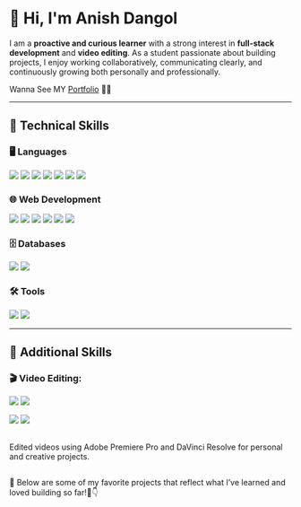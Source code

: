 # 👋 Hi, I'm Anish Dangol

I am a **proactive and curious learner** with a strong interest in **full-stack development** and **video editing**. As a student passionate about building projects, I enjoy working collaboratively, communicating clearly, and continuously growing both personally and professionally.

Wanna See MY [Portfolio](https://www.anishdangol121.com.np) 🤔🤔

---
## 💼 Technical Skills

### 🖥️ Languages
<p>
  <img src="https://img.shields.io/badge/JavaScript-F7DF1E?style=flat&logo=javascript&logoColor=black"/>
  <img src="https://img.shields.io/badge/TypeScript-3178C6?style=flat&logo=typescript&logoColor=white"/>
  <img src="https://img.shields.io/badge/Python-3776AB?style=flat&logo=python&logoColor=white"/>
  <img src="https://img.shields.io/badge/C-00599C?style=flat&logo=c&logoColor=white"/>
  <img src="https://img.shields.io/badge/C++-00599C?style=flat&logo=c%2B%2B&logoColor=white"/>
  <img src="https://img.shields.io/badge/C%23-239120?style=flat&logo=c-sharp&logoColor=white"/>
  <img src="https://img.shields.io/badge/SQL-4479A1?style=flat&logo=postgresql&logoColor=white"/>
</p>

### 🌐 Web Development
<p>
  <img src="https://img.shields.io/badge/React-20232A?style=flat&logo=react&logoColor=61DAFB"/>
  <img src="https://img.shields.io/badge/Node.js-339933?style=flat&logo=nodedotjs&logoColor=white"/>
  <img src="https://img.shields.io/badge/jQuery-0769AD?style=flat&logo=jquery&logoColor=white"/>
  <img src="https://img.shields.io/badge/Tailwind_CSS-38B2AC?style=flat&logo=tailwind-css&logoColor=white"/>
  <img src="https://img.shields.io/badge/HTML5-E34F26?style=flat&logo=html5&logoColor=white"/>
  <img src="https://img.shields.io/badge/CSS3-1572B6?style=flat&logo=css3&logoColor=white"/>
</p>

### 🗄️ Databases

<p>
  <img src="https://img.shields.io/badge/MongoDB-47A248?style=flat&logo=mongodb&logoColor=white"/>
  <img src="https://img.shields.io/badge/MySQL-4479A1?style=flat&logo=mysql&logoColor=white"/>
</p>

### 🛠 Tools

<p>
  <img src="https://img.shields.io/badge/Git-F05032?style=flat&logo=git&logoColor=white"/>
  <img src="https://img.shields.io/badge/Figma-F24E1E?style=flat&logo=figma&logoColor=white"/>
</p>

---

## 🎨 Additional Skills

### 🎬 Video Editing:

<p>
  <img src="https://img.shields.io/badge/Adobe%20Premiere%20Pro-9999FF?style=flat&logo=adobe-premiere-pro&logoColor=white"/>
  <img src="https://img.shields.io/badge/DaVinci%20Resolve-000000?style=flat&logo=DaVinci-Resolve&logoColor=white"/>
</p>
<p>
  <img src="https://img.shields.io/badge/Research-0077B5?style=flat&logo=read-the-docs&logoColor=white"/>
  <img src="https://img.shields.io/badge/Documentation-4AB197?style=flat&logo=notion&logoColor=white"/>
</p>

## 
Edited videos using Adobe Premiere Pro and DaVinci Resolve for personal and creative projects.

##
🎯 Below are some of my favorite projects that reflect what I’ve learned and loved building so far!🫵👇
